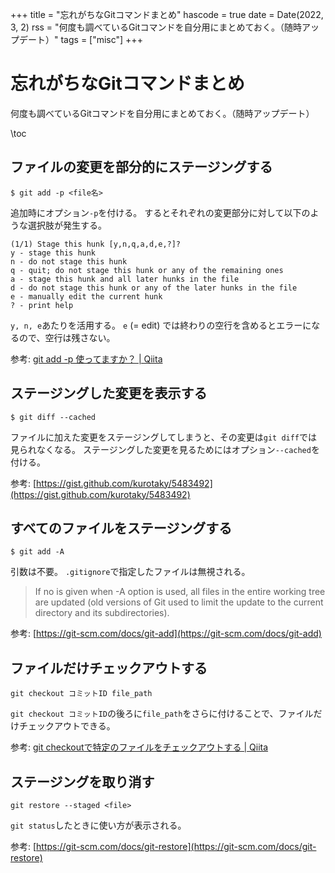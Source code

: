 +++
title = "忘れがちなGitコマンドまとめ"
hascode = true
date = Date(2022, 3, 2)
rss = "何度も調べているGitコマンドを自分用にまとめておく。（随時アップデート）"
tags = ["misc"]
+++

# 忘れがちなGitコマンドまとめ

何度も調べているGitコマンドを自分用にまとめておく。（随時アップデート）

\toc

## ファイルの変更を部分的にステージングする

```
$ git add -p <file名>
```

追加時にオプション`-p`を付ける。
するとそれぞれの変更部分に対して以下のような選択肢が発生する。

```
(1/1) Stage this hunk [y,n,q,a,d,e,?]?
y - stage this hunk
n - do not stage this hunk
q - quit; do not stage this hunk or any of the remaining ones
a - stage this hunk and all later hunks in the file
d - do not stage this hunk or any of the later hunks in the file
e - manually edit the current hunk
? - print help
```

`y, n, e`あたりを活用する。
`e` (= edit) では終わりの空行を含めるとエラーになるので、空行は残さない。

参考: [git add -p 使ってますか？ | Qiita](https://qiita.com/cotton_desu/items/bf08ac57d59b37dd5188)

## ステージングした変更を表示する

```
$ git diff --cached
```

ファイルに加えた変更をステージングしてしまうと、その変更は`git diff`では見られなくなる。
ステージングした変更を見るためにはオプション`--cached`を付ける。

参考: [https://gist.github.com/kurotaky/5483492](https://gist.github.com/kurotaky/5483492)

## すべてのファイルをステージングする

```
$ git add -A
```

引数は不要。
`.gitignore`で指定したファイルは無視される。

> If no <pathspec> is given when -A option is used, all files in the entire working tree are updated (old versions of Git used to limit the update to the current directory and its subdirectories).

参考: [https://git-scm.com/docs/git-add](https://git-scm.com/docs/git-add)

## ファイルだけチェックアウトする

```
git checkout コミットID file_path
```

`git checkout コミットID`の後ろに`file_path`をさらに付けることで、ファイルだけチェックアウトできる。

参考: [git checkoutで特定のファイルをチェックアウトする | Qiita](https://qiita.com/takaaki4cards/items/36ac6b7536bc1fcb945b)

## ステージングを取り消す

```
git restore --staged <file>
```

`git status`したときに使い方が表示される。

参考: [https://git-scm.com/docs/git-restore](https://git-scm.com/docs/git-restore)
